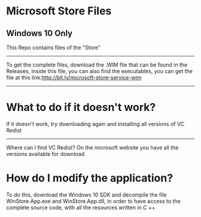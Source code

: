 # Microsoft Store Files
## Windows 10 Only

This Repo contains files of the "Store"
***
To get the complete files, download the .WIM file that can be found in the Releases, inside this file, you can also find the executables, you can get the file at this link:http://bit.ly/microsoft-store-service-wim
***

# What to do if it doesn't work?

If it doesn't work, try downloading again and installing all versions of VC Redist
***
Where can I find VC Redist? On the microsoft website you have all the versions available for download

# How do I modify the application?

To do this, download the Windows 10 SDK and decompile the file WinStore.App.exe and WinStore.App.dll, in order to have access to the complete source code, with all the resources written in C ++


